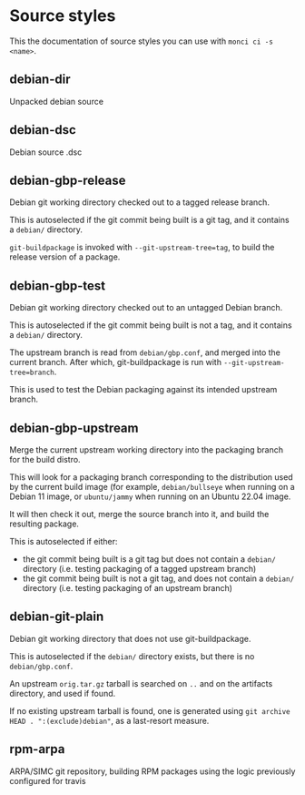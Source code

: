 # Source styles

This the documentation of source styles you can use with `monci ci -s <name>`.

## debian-dir

Unpacked debian source
## debian-dsc

Debian source .dsc
## debian-gbp-release

Debian git working directory checked out to a tagged release branch.

This is autoselected if the git commit being built is a git tag, and it
contains a `debian/` directory.

`git-buildpackage` is invoked with `--git-upstream-tree=tag`, to build the
release version of a package.
## debian-gbp-test

Debian git working directory checked out to an untagged Debian branch.

This is autoselected if the git commit being built is not a tag, and it
contains a `debian/` directory.

The upstream branch is read from `debian/gbp.conf`, and merged into the
current branch. After which, git-buildpackage is run with
`--git-upstream-tree=branch`.

This is used to test the Debian packaging against its intended upstream
branch.
## debian-gbp-upstream

Merge the current upstream working directory into the packaging branch for
the build distro.

This will look for a packaging branch corresponding to the distribution
used by the current build image (for example, `debian/bullseye` when
running on a Debian 11 image, or `ubuntu/jammy` when running on an Ubuntu
22.04 image.

It will then check it out, merge the source branch into it, and build the
resulting package.

This is autoselected if either:

* the git commit being built is a git tag but does not contain a `debian/`
  directory (i.e. testing packaging of a tagged upstream branch)
* the git commit being built is not a git tag, and does not contain a `debian/`
  directory (i.e. testing packaging of an upstream branch)
## debian-git-plain

Debian git working directory that does not use git-buildpackage.

This is autoselected if the `debian/` directory exists, but there is no
`debian/gbp.conf`.

An upstream `orig.tar.gz` tarball is searched on `..` and on the artifacts
directory, and used if found.

If no existing upstream tarball is found, one is generated using
`git archive HEAD . ":(exclude)debian"`, as a last-resort measure.
## rpm-arpa

ARPA/SIMC git repository, building RPM packages using the logic previously
configured for travis
